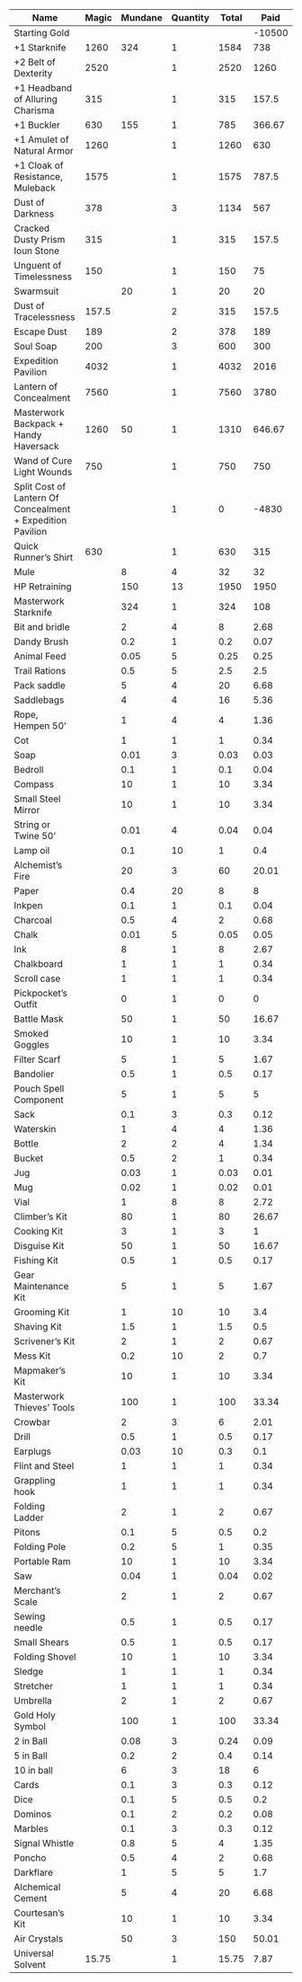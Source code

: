 | **Name**                                                       | **Magic** | **Mundane** | **Quantity** | **Total**    | **Paid**   |
| ---------------------------------------------------------- | ----- | ------- | -------- | -------- | ------ |
| Starting Gold                                              |       |         |          |          | -10500 |
| +1 Starknife                                               | 1260  | 324     | 1        | 1584     | 738    |
| +2 Belt of Dexterity                                       | 2520  |         | 1        | 2520     | 1260   |
| +1 Headband of Alluring Charisma                           | 315   |         | 1        | 315      | 157.5  |
| +1 Buckler                                                 | 630   | 155     | 1        | 785      | 366.67 |
| +1 Amulet of Natural Armor                                 | 1260  |         | 1        | 1260     | 630    |
| +1 Cloak of Resistance, Muleback                           | 1575  |         | 1        | 1575     | 787.5  |
| Dust of Darkness                                           | 378   |         | 3        | 1134     | 567    |
| Cracked Dusty Prism Ioun Stone                             | 315   |         | 1        | 315      | 157.5  |
| Unguent of Timelessness                                    | 150   |         | 1        | 150      | 75     |
| Swarmsuit                                                  |       | 20      | 1        | 20       | 20     |
| Dust of Tracelessness                                      | 157.5 |         | 2        | 315      | 157.5  |
| Escape Dust                                                | 189   |         | 2        | 378      | 189    |
| Soul Soap                                                  | 200   |         | 3        | 600      | 300    |
| Expedition Pavilion                                        | 4032  |         | 1        | 4032     | 2016   |
| Lantern of Concealment                                     | 7560  |         | 1        | 7560     | 3780   |
| Masterwork Backpack + Handy Haversack                      | 1260  | 50      | 1        | 1310     | 646.67 |
| Wand of Cure Light Wounds                                  | 750   |         | 1        | 750      | 750    |
| Split Cost of Lantern Of Concealment + Expedition Pavilion |       |         | 1        | 0        | -4830  |
| Quick Runner’s Shirt                                       | 630   |         | 1        | 630      | 315    |
| Mule                                                       |       | 8       | 4        | 32       | 32     |
| HP Retraining                                              |       | 150     | 13       | 1950     | 1950   |
| Masterwork Starknife                                       |       | 324     | 1        | 324      | 108    |
| Bit and bridle                                             |       | 2       | 4        | 8        | 2.68   |
| Dandy Brush                                                |       | 0.2     | 1        | 0.2      | 0.07   |
| Animal Feed                                                |       | 0.05    | 5        | 0.25     | 0.25   |
| Trail Rations                                              |       | 0.5     | 5        | 2.5      | 2.5    |
| Pack saddle                                                |       | 5       | 4        | 20       | 6.68   |
| Saddlebags                                                 |       | 4       | 4        | 16       | 5.36   |
| Rope, Hempen 50’                                           |       | 1       | 4        | 4        | 1.36   |
| Cot                                                        |       | 1       | 1        | 1        | 0.34   |
| Soap                                                       |       | 0.01    | 3        | 0.03     | 0.03   |
| Bedroll                                                    |       | 0.1     | 1        | 0.1      | 0.04   |
| Compass                                                    |       | 10      | 1        | 10       | 3.34   |
| Small Steel Mirror                                         |       | 10      | 1        | 10       | 3.34   |
| String or Twine 50’                                        |       | 0.01    | 4        | 0.04     | 0.04   |
| Lamp oil                                                   |       | 0.1     | 10       | 1        | 0.4    |
| Alchemist’s Fire                                           |       | 20      | 3        | 60       | 20.01  |
| Paper                                                      |       | 0.4     | 20       | 8        | 8      |
| Inkpen                                                     |       | 0.1     | 1        | 0.1      | 0.04   |
| Charcoal                                                   |       | 0.5     | 4        | 2        | 0.68   |
| Chalk                                                      |       | 0.01    | 5        | 0.05     | 0.05   |
| Ink                                                        |       | 8       | 1        | 8        | 2.67   |
| Chalkboard                                                 |       | 1       | 1        | 1        | 0.34   |
| Scroll case                                                |       | 1       | 1        | 1        | 0.34   |
| Pickpocket’s Outfit                                        |       | 0       | 1        | 0        | 0      |
| Battle Mask                                                |       | 50      | 1        | 50       | 16.67  |
| Smoked Goggles                                             |       | 10      | 1        | 10       | 3.34   |
| Filter Scarf                                               |       | 5       | 1        | 5        | 1.67   |
| Bandolier                                                  |       | 0.5     | 1        | 0.5      | 0.17   |
| Pouch Spell Component                                      |       | 5       | 1        | 5        | 5      |
| Sack                                                       |       | 0.1     | 3        | 0.3      | 0.12   |
| Waterskin                                                  |       | 1       | 4        | 4        | 1.36   |
| Bottle                                                     |       | 2       | 2        | 4        | 1.34   |
| Bucket                                                     |       | 0.5     | 2        | 1        | 0.34   |
| Jug                                                        |       | 0.03    | 1        | 0.03     | 0.01   |
| Mug                                                        |       | 0.02    | 1        | 0.02     | 0.01   |
| Vial                                                       |       | 1       | 8        | 8        | 2.72   |
| Climber’s Kit                                              |       | 80      | 1        | 80       | 26.67  |
| Cooking Kit                                                |       | 3       | 1        | 3        | 1      |
| Disguise Kit                                               |       | 50      | 1        | 50       | 16.67  |
| Fishing Kit                                                |       | 0.5     | 1        | 0.5      | 0.17   |
| Gear Maintenance Kit                                       |       | 5       | 1        | 5        | 1.67   |
| Grooming Kit                                               |       | 1       | 10       | 10       | 3.4    |
| Shaving Kit                                                |       | 1.5     | 1        | 1.5      | 0.5    |
| Scrivener’s Kit                                            |       | 2       | 1        | 2        | 0.67   |
| Mess Kit                                                   |       | 0.2     | 10       | 2        | 0.7    |
| Mapmaker’s Kit                                             |       | 10      | 1        | 10       | 3.34   |
| Masterwork Thieves’ Tools                                  |       | 100     | 1        | 100      | 33.34  |
| Crowbar                                                    |       | 2       | 3        | 6        | 2.01   |
| Drill                                                      |       | 0.5     | 1        | 0.5      | 0.17   |
| Earplugs                                                   |       | 0.03    | 10       | 0.3      | 0.1    |
| Flint and Steel                                            |       | 1       | 1        | 1        | 0.34   |
| Grappling hook                                             |       | 1       | 1        | 1        | 0.34   |
| Folding Ladder                                             |       | 2       | 1        | 2        | 0.67   |
| Pitons                                                     |       | 0.1     | 5        | 0.5      | 0.2    |
| Folding Pole                                               |       | 0.2     | 5        | 1        | 0.35   |
| Portable Ram                                               |       | 10      | 1        | 10       | 3.34   |
| Saw                                                        |       | 0.04    | 1        | 0.04     | 0.02   |
| Merchant’s Scale                                           |       | 2       | 1        | 2        | 0.67   |
| Sewing needle                                              |       | 0.5     | 1        | 0.5      | 0.17   |
| Small Shears                                               |       | 0.5     | 1        | 0.5      | 0.17   |
| Folding Shovel                                             |       | 10      | 1        | 10       | 3.34   |
| Sledge                                                     |       | 1       | 1        | 1        | 0.34   |
| Stretcher                                                  |       | 1       | 1        | 1        | 0.34   |
| Umbrella                                                   |       | 2       | 1        | 2        | 0.67   |
| Gold Holy Symbol                                           |       | 100     | 1        | 100      | 33.34  |
| 2 in Ball                                                  |       | 0.08    | 3        | 0.24     | 0.09   |
| 5 in Ball                                                  |       | 0.2     | 2        | 0.4      | 0.14   |
| 10 in ball                                                 |       | 6       | 3        | 18       | 6      |
| Cards                                                      |       | 0.1     | 3        | 0.3      | 0.12   |
| Dice                                                       |       | 0.1     | 5        | 0.5      | 0.2    |
| Dominos                                                    |       | 0.1     | 2        | 0.2      | 0.08   |
| Marbles                                                    |       | 0.1     | 3        | 0.3      | 0.12   |
| Signal Whistle                                             |       | 0.8     | 5        | 4        | 1.35   |
| Poncho                                                     |       | 0.5     | 4        | 2        | 0.68   |
| Darkflare                                                  |       | 1       | 5        | 5        | 1.7    |
| Alchemical Cement                                          |       | 5       | 4        | 20       | 6.68   |
| Courtesan’s Kit                                            |       | 10      | 1        | 10       | 3.34   |
| Air Crystals                                               |       | 50      | 3        | 150      | 50.01  |
| Universal Solvent                                          | 15.75 |         | 1        | 15.75    | 7.87   |
